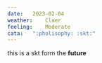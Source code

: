 ```yaml
---
date:	2023-02-04
weather:	Claer
feeling:	Moderate
cata:	":pholisophy: :skt:"
---
```


this is a skt form the **future**

